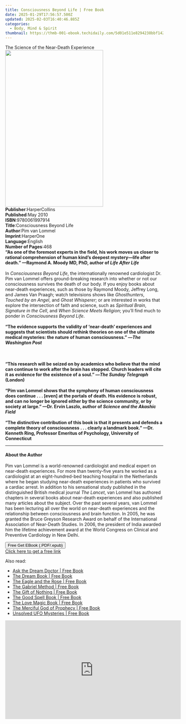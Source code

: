 ```yaml
---
title: Consciousness Beyond Life | Free Book
date: 2025-01-29T17:56:57.500Z
updated: 2025-02-03T16:40:46.885Z
categories:
  - Body, Mind & Spirit
thumbnail: https://thmb-001-ebook.techidaily.com/5d01e511e8294238bbf142b12fb9ec44a81c2bbc699bd7f74931a0419c2a78ec.jpg
---
```

<main id="book-container">
  <div class="flex flex-col">
    <div class="book-brief flex-1 py-6 px-4 sm:p-6 md:py-10 md:px-8">
      <!-- brief-->
      <div class="book-brief-main">
        The Science of the Near-Death Experience
      </div>
    </div>
    <div
      class="book-meta-info flex-1 grid gap-4 col-start-1 col-end-3 row-start-1 sm:mb-6 sm:grid-cols-4 lg:gap-6 lg:col-start-2 lg:row-end-6 lg:row-span-6 lg:mb-0"
    >
      <div
        class="book-meta-info-left place-content-center mt-4 p-4 text-sm leading-6 col-start-2 col-span-2 dark:text-slate-400"
      >
        <img
          class="w-full h-500 object-cover rounded-lg sm:h-255 sm:col-span-2 lg:col-span-full"
          src="https://img-001-ebook.techidaily.com/5ec4bad754ccb89c37d6618fc49cc68c3dd1d20ec102ba7c4f44872d84d34590.jpg"
          alt=""
          width="312"
          height="500"
        />
      </div>
      <div
        class="book-meta-info-right mt-2 col-start-1 row-start-2 col-span-3 self-center"
      >
        <!-- meta data  -->
        <div class="flex flex-col px-4 md:px-8">
          <div class="flex-1">
            <strong>Publisher</strong>:<span class="px-2">HarperCollins</span>
          </div>
          <div class="flex-1">
            <strong>Published</strong>:<span class="px-2">May 2010</span>
          </div>
          <div class="flex-1">
            <strong>ISBN</strong>:<span class="px-2">9780061997914</span>
          </div>
          <div class="flex-1">
            <strong>Title</strong>:<span class="px-2"
              >Consciousness Beyond Life</span
            >
          </div>
          <div class="flex-1">
            <strong>Author</strong>:<span class="px-2">Pim van Lommel</span>
          </div>
          <div class="flex-1">
            <strong>Imprint</strong>:<span class="px-2">HarperOne</span>
          </div>
          <div class="flex-1">
            <strong>Language</strong>:<span class="px-2">English</span>
          </div>
          <div class="flex-1">
            <strong>Number of Pages</strong>:<span class="px-2">468</span>
          </div>
        </div>
      </div>
    </div>
    <div class="book-description flex-1 py-6 px-4 sm:p-6 md:py-10 md:px-8">
      <div class="book-description-main">
        <div accordion-content="" id="description">
          <b
            >“As one of the foremost experts in the field, his work moves us
            closer to rational comprehension of human kind’s deepest
            mystery—life after death.” —</b
          ><b>Raymond A. Moody MD, PhD, author of <i>Life After Life</i></b
          ><br /><br />In&nbsp;<i>Consciousness Beyond Life</i>, the
          internationally renowned cardiologist Dr. Pim van Lommel offers
          ground-breaking research into whether or not our consciousness
          survives the death of our body. If you enjoy books about near-death
          experiences, such as those by Raymond Moody, Jeffrey Long, and James
          Van Praagh; watch televisions shows like&nbsp;<i>Ghosthunters</i>,
          <i>Touched by an Angel</i>, and&nbsp;<i>Ghost Whisperer</i>; or are
          interested in works that explore the intersection of faith and
          science, such as&nbsp;<i>Spiritual Brain</i>,
          <i>Signature in the Cell</i>, and&nbsp;<i
            >When Science Meets Religion</i
          >; you’ll find much to ponder in&nbsp;<i>Consciousness Beyond Life</i
          >.<br /><br /><b
            >“The evidence supports the validity of ‘near-death’ experiences and
            suggests that scientists should rethink theories on one of the
            ultimate medical mysteries: the nature of human consciousness.” —<i
              >The Washington Post</i
            ></b
          ><br /><br /><br /><br /><b
            >“This research will be seized on by academics who believe that the
            mind can continue to work after the brain has stopped. Church
            leaders will cite it as evidence for the existence of a soul.” —<i
              >The Sunday Telegraph</i
            >
            (London)</b
          ><br /><br /><b
            >“Pim van Lommel shows that the symphony of human consciousness does
            continue . . . [even] at the portals of death. His evidence is
            robust, and can no longer be ignored either by the science
            community, or by society at large.” —</b
          ><b
            >Dr. Ervin Laszlo, author of
            <i>Science and the Akashic Field </i></b
          ><br /><br /><b
            >“The distinctive contribution of this book is that it presents and
            defends a complete theory of consciousness . . . clearly a landmark
            book.” —</b
          ><b
            >Dr. Kenneth Ring, Professor Emeritus of Psychology, University of
            Connecticut</b
          >
        </div>
        <div class="accordion-fader"></div>
      </div>
    </div>
    <div class="book-excerpts flex-1 py-6 px-4 sm:p-6 md:py-10 md:px-8">
      <!-- excerpts-->
      <div class="book-excerpts-main">
        <hr />
        <h4 class="placeholder placeholder-heading">
          <span>About the Author</span>
        </h4>
        <p></p>
        <p>
          Pim van Lommel is a world-renowned cardiologist and medical expert on
          near-death experiences. For more than twenty-five years he worked as a
          cardiologist at an eight-hundred-bed teaching hospital in the
          Netherlands where he began studying near-death experiences in patients
          who survived a cardiac arrest. In addition to his sensational study
          published in the distinguished British medical journal
          <i>The Lancet</i>, van Lommel has authored chapters in several books
          about near-death experiences and also published many articles about
          the subject. Over the past several years, van Lommel has been
          lecturing all over the world on near-death experiences and the
          relationship between consciousness and brain function. In 2005, he was
          granted the Bruce Greyson Research Award on behalf of the
          International Association of Near-Death Studies. In 2006, the
          president of India awarded him the lifetime achievement award at the
          World Congress on Clinical and Preventive Cardiology in New Delhi.
        </p>
        <p></p>
      </div>
    </div>
    <div
      class="book-about-author flex-1 py-6 px-4 sm:p-6 md:py-10 md:px-8"
    ></div>
    <div class="book-free-get flex-1 py-6 px-4 sm:p-6 md:py-10 md:px-8">
      <button
        id="btn-free-get"
        class="bg-blue-500 hover:bg-blue-700 text-white font-bold py-2 px-4 rounded"
      >
        Free Get EBook (.PDF/.epub)
      </button>
      <div id="countdown-display" class="px-2 text-lg mt-2"></div>
      <a
        id="free-link"
        class="hidden bg-blue-500 hover:bg-blue-700 text-white font-bold py-2 px-4 rounded"
        href="https://www.ebooks.com/en-us/book/211329918/consciousness-beyond-life/pim-van-lommel/"
        target="_blank"
        >Click here to get a free link</a
      >
    </div>
    <script>
      let countdownTime = 0;
      let countdownInterval = null;
      document
        .getElementById('btn-free-get')
        .addEventListener('click', startCountdown);
      function startCountdown() {
        countdownTime = new Date().getTime() + 60000 * 3;
        countdownInterval = setInterval(updateCountdown, 1000);
        document.getElementById('btn-free-get').disabled = true;
        document
          .getElementById('btn-free-get')
          .classList.add('bg-gray-500', 'cursor-not-allowed');
      }
      function updateCountdown() {
        let currentTime = new Date().getTime();
        let timeLeft = countdownTime - currentTime;
        let secondsLeft = Math.floor(timeLeft / 1000);
        document.getElementById('countdown-display').innerHTML =
          `Remaining time: ${secondsLeft} seconds.`;
        if (secondsLeft <= 0) {
          clearInterval(countdownInterval);
          document.getElementById('btn-free-get').classList.add('hidden');
          document.getElementById('free-link').classList.remove('hidden');
          document.getElementById('countdown-display').innerHTML = '';
        }
      }
    </script>
  </div>
</main>

<ins class="adsbygoogle"
      style="display:block"
      data-ad-client="ca-pub-7571918770474297"
      data-ad-slot="8358498916"
      data-ad-format="auto"
      data-full-width-responsive="true"></ins>
    

<span class="atpl-alsoreadstyle">Also read:</span>
<div><ul>
<li><a href="https://novels-ebooks.techidaily.com/402130-9780307481702-ask-the-dream-doctor/"><u>Ask the Dream Doctor | Free Book</u></a></li>
<li><a href="https://novels-ebooks.techidaily.com/401606-9780316049238-the-dream-book/"><u>The Dream Book | Free Book</u></a></li>
<li><a href="https://novels-ebooks.techidaily.com/401609-9780446549349-the-eagle-and-the-rose/"><u>The Eagle and the Rose | Free Book</u></a></li>
<li><a href="https://novels-ebooks.techidaily.com/402066-9781416587156-the-gabriel-method/"><u>The Gabriel Method | Free Book</u></a></li>
<li><a href="https://novels-ebooks.techidaily.com/401624-9780316186841-the-gift-of-nothing/"><u>The Gift of Nothing | Free Book</u></a></li>
<li><a href="https://novels-ebooks.techidaily.com/401632-9780316045667-the-good-spell-book/"><u>The Good Spell Book | Free Book</u></a></li>
<li><a href="https://novels-ebooks.techidaily.com/401658-9780316055017-the-love-magic-book/"><u>The Love Magic Book | Free Book</u></a></li>
<li><a href="https://novels-ebooks.techidaily.com/401662-9780446549486-the-merciful-god-of-prophecy/"><u>The Merciful God of Prophecy | Free Book</u></a></li>
<li><a href="https://novels-ebooks.techidaily.com/401749-9780446554695-unsolved-ufo-mysteries/"><u>Unsolved UFO Mysteries | Free Book</u></a></li>
</ul></div>

<!-- affiliate ads begin -->
<iframe width="560" height="315" src="https://www.youtube.com/embed/Jng92DT1n_Y?si=EdMRoNAFi0Q6mP7G" title="YouTube video player" frameborder="0" allow="accelerometer; autoplay; clipboard-write; encrypted-media; gyroscope; picture-in-picture; web-share" referrerpolicy="strict-origin-when-cross-origin" allowfullscreen></iframe>
<!-- affiliate ads end -->


